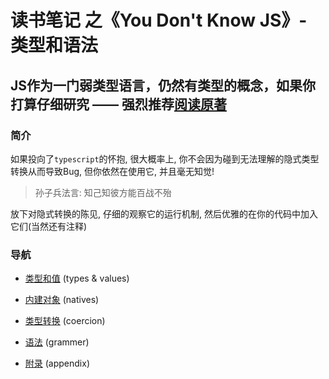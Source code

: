 # 读书笔记 之《You Don't Know JS》- 类型和语法

## JS作为一门弱类型语言，仍然有类型的概念，如果你打算仔细研究 —— 强烈推荐[阅读原著](https://github.com/getify/You-Dont-Know-JS/blob/master/types%20&%20grammar/README.md#you-dont-know-js-types--grammar "You Don't Know JS")

### 简介
如果投向了`typescript`的怀抱, 很大概率上, 你不会因为碰到无法理解的隐式类型转换从而导致Bug, 但你依然在使用它, 并且毫无知觉!

>孙子兵法言: 知己知彼方能百战不殆

放下对隐式转换的陈见, 仔细的观察它的运行机制, 然后优雅的在你的代码中加入它们(当然还有注释)

### 导航
- [类型和值](https://github.com/BobbyLH/ReadingNotes---You-Dont-Know-JS/blob/master/types%20%26%20grammar/types%20%26%20values.md) (types & values)

- [内建对象](https://github.com/BobbyLH/ReadingNotes---You-Dont-Know-JS/blob/master/types%20%26%20grammar/natives.md) (natives)

- [类型转换](https://github.com/BobbyLH/ReadingNotes---You-Dont-Know-JS/blob/master/types%20%26%20grammar/coercion.md) (coercion)

- [语法](https://github.com/BobbyLH/ReadingNotes---You-Dont-Know-JS/blob/master/types%20%26%20grammar/grammer.md) (grammer)

- [附录](https://github.com/BobbyLH/ReadingNotes---You-Dont-Know-JS/blob/master/types%20%26%20grammar/appendix.md) (appendix)